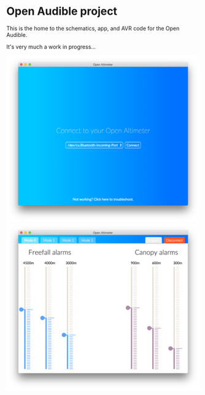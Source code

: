 # Open Audible project

This is the home to the schematics, app, and AVR code for the Open Audible.

It's very much a work in progress...

![Welcome screen](screenshots/loading.png)
![Configuration screen](screenshots/configure.png)